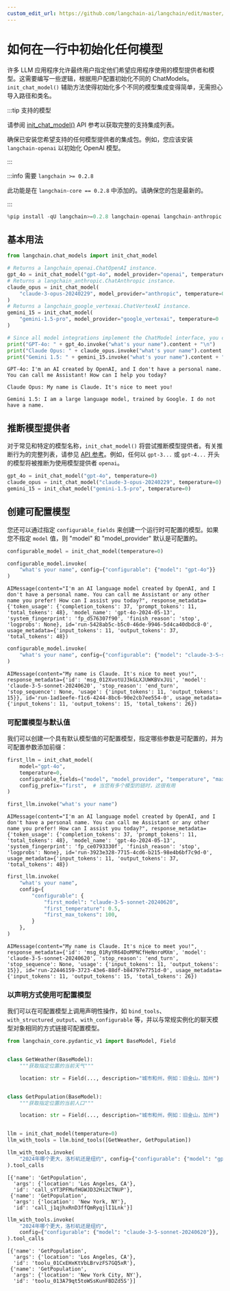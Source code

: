 ```yaml
---
custom_edit_url: https://github.com/langchain-ai/langchain/edit/master/docs/docs/how_to/chat_models_universal_init.ipynb
---
```


# 如何在一行中初始化任何模型

许多 LLM 应用程序允许最终用户指定他们希望应用程序使用的模型提供者和模型。这需要编写一些逻辑，根据用户配置初始化不同的 ChatModels。`init_chat_model()` 辅助方法使得初始化多个不同的模型集成变得简单，无需担心导入路径和类名。

:::tip 支持的模型

请参阅 [init_chat_model()](https://api.python.langchain.com/en/latest/chat_models/langchain.chat_models.base.init_chat_model.html) API 参考以获取完整的支持集成列表。

确保已安装您希望支持的任何模型提供者的集成包。例如，您应该安装 `langchain-openai` 以初始化 OpenAI 模型。

:::

:::info 需要 ``langchain >= 0.2.8``

此功能是在 ``langchain-core == 0.2.8`` 中添加的。请确保您的包是最新的。

:::


```python
%pip install -qU langchain>=0.2.8 langchain-openai langchain-anthropic langchain-google-vertexai
```

## 基本用法


```python
from langchain.chat_models import init_chat_model

# Returns a langchain_openai.ChatOpenAI instance.
gpt_4o = init_chat_model("gpt-4o", model_provider="openai", temperature=0)
# Returns a langchain_anthropic.ChatAnthropic instance.
claude_opus = init_chat_model(
    "claude-3-opus-20240229", model_provider="anthropic", temperature=0
)
# Returns a langchain_google_vertexai.ChatVertexAI instance.
gemini_15 = init_chat_model(
    "gemini-1.5-pro", model_provider="google_vertexai", temperature=0
)

# Since all model integrations implement the ChatModel interface, you can use them in the same way.
print("GPT-4o: " + gpt_4o.invoke("what's your name").content + "\n")
print("Claude Opus: " + claude_opus.invoke("what's your name").content + "\n")
print("Gemini 1.5: " + gemini_15.invoke("what's your name").content + "\n")
```
```output
GPT-4o: I'm an AI created by OpenAI, and I don't have a personal name. You can call me Assistant! How can I help you today?

Claude Opus: My name is Claude. It's nice to meet you!

Gemini 1.5: I am a large language model, trained by Google. I do not have a name.
```

## 推断模型提供者

对于常见和特定的模型名称，`init_chat_model()` 将尝试推断模型提供者。有关推断行为的完整列表，请参见 [API 参考](https://api.python.langchain.com/en/latest/chat_models/langchain.chat_models.base.init_chat_model.html)。例如，任何以 `gpt-3...` 或 `gpt-4...` 开头的模型将被推断为使用模型提供者 `openai`。

```python
gpt_4o = init_chat_model("gpt-4o", temperature=0)
claude_opus = init_chat_model("claude-3-opus-20240229", temperature=0)
gemini_15 = init_chat_model("gemini-1.5-pro", temperature=0)
```

## 创建可配置模型

您还可以通过指定 `configurable_fields` 来创建一个运行时可配置的模型。如果您不指定 `model` 值，则 "model" 和 "model_provider" 默认是可配置的。

```python
configurable_model = init_chat_model(temperature=0)

configurable_model.invoke(
    "what's your name", config={"configurable": {"model": "gpt-4o"}}
)
```



```output
AIMessage(content="I'm an AI language model created by OpenAI, and I don't have a personal name. You can call me Assistant or any other name you prefer! How can I assist you today?", response_metadata={'token_usage': {'completion_tokens': 37, 'prompt_tokens': 11, 'total_tokens': 48}, 'model_name': 'gpt-4o-2024-05-13', 'system_fingerprint': 'fp_d576307f90', 'finish_reason': 'stop', 'logprobs': None}, id='run-5428ab5c-b5c0-46de-9946-5d4ca40dbdc8-0', usage_metadata={'input_tokens': 11, 'output_tokens': 37, 'total_tokens': 48})
```



```python
configurable_model.invoke(
    "what's your name", config={"configurable": {"model": "claude-3-5-sonnet-20240620"}}
)
```



```output
AIMessage(content="My name is Claude. It's nice to meet you!", response_metadata={'id': 'msg_012XvotUJ3kGLXJUWKBVxJUi', 'model': 'claude-3-5-sonnet-20240620', 'stop_reason': 'end_turn', 'stop_sequence': None, 'usage': {'input_tokens': 11, 'output_tokens': 15}}, id='run-1ad1eefe-f1c6-4244-8bc6-90e2cb7ee554-0', usage_metadata={'input_tokens': 11, 'output_tokens': 15, 'total_tokens': 26})
```

### 可配置模型与默认值

我们可以创建一个具有默认模型值的可配置模型，指定哪些参数是可配置的，并为可配置参数添加前缀：

```python
first_llm = init_chat_model(
    model="gpt-4o",
    temperature=0,
    configurable_fields=("model", "model_provider", "temperature", "max_tokens"),
    config_prefix="first",  # 当您有多个模型的链时，这很有用
)

first_llm.invoke("what's your name")
```

```output
AIMessage(content="I'm an AI language model created by OpenAI, and I don't have a personal name. You can call me Assistant or any other name you prefer! How can I assist you today?", response_metadata={'token_usage': {'completion_tokens': 37, 'prompt_tokens': 11, 'total_tokens': 48}, 'model_name': 'gpt-4o-2024-05-13', 'system_fingerprint': 'fp_ce0793330f', 'finish_reason': 'stop', 'logprobs': None}, id='run-3923e328-7715-4cd6-b215-98e4b6bf7c9d-0', usage_metadata={'input_tokens': 11, 'output_tokens': 37, 'total_tokens': 48})
```

```python
first_llm.invoke(
    "what's your name",
    config={
        "configurable": {
            "first_model": "claude-3-5-sonnet-20240620",
            "first_temperature": 0.5,
            "first_max_tokens": 100,
        }
    },
)
```

```output
AIMessage(content="My name is Claude. It's nice to meet you!", response_metadata={'id': 'msg_01RyYR64DoMPNCfHeNnroMXm', 'model': 'claude-3-5-sonnet-20240620', 'stop_reason': 'end_turn', 'stop_sequence': None, 'usage': {'input_tokens': 11, 'output_tokens': 15}}, id='run-22446159-3723-43e6-88df-b84797e7751d-0', usage_metadata={'input_tokens': 11, 'output_tokens': 15, 'total_tokens': 26})
```

### 以声明方式使用可配置模型

我们可以在可配置模型上调用声明性操作，如 `bind_tools`、`with_structured_output`、`with_configurable` 等，并以与常规实例化的聊天模型对象相同的方式链接可配置模型。

```python
from langchain_core.pydantic_v1 import BaseModel, Field


class GetWeather(BaseModel):
    """获取指定位置的当前天气"""

    location: str = Field(..., description="城市和州，例如：旧金山，加州")


class GetPopulation(BaseModel):
    """获取指定位置的当前人口"""

    location: str = Field(..., description="城市和州，例如：旧金山，加州")


llm = init_chat_model(temperature=0)
llm_with_tools = llm.bind_tools([GetWeather, GetPopulation])

llm_with_tools.invoke(
    "2024年哪个更大，洛杉矶还是纽约", config={"configurable": {"model": "gpt-4o"}}
).tool_calls
```



```output
[{'name': 'GetPopulation',
  'args': {'location': 'Los Angeles, CA'},
  'id': 'call_sYT3PFMufHGWJD32Hi2CTNUP'},
 {'name': 'GetPopulation',
  'args': {'location': 'New York, NY'},
  'id': 'call_j1qjhxRnD3ffQmRyqjlI1Lnk'}]
```



```python
llm_with_tools.invoke(
    "2024年哪个更大，洛杉矶还是纽约",
    config={"configurable": {"model": "claude-3-5-sonnet-20240620"}},
).tool_calls
```



```output
[{'name': 'GetPopulation',
  'args': {'location': 'Los Angeles, CA'},
  'id': 'toolu_01CxEHxKtVbLBrvzFS7GQ5xR'},
 {'name': 'GetPopulation',
  'args': {'location': 'New York City, NY'},
  'id': 'toolu_013A79qt5toWSsKunFBDZd5S'}]
```